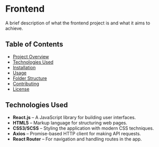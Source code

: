 # Frontend  

A brief description of what the frontend project is and what it aims to achieve.

## Table of Contents

- [Project Overview](#project-overview)
- [Technologies Used](#technologies-used)
- [Installation](#installation)
- [Usage](#usage)
- [Folder Structure](#folder-structure)
- [Contributing](#contributing)
- [License](#license)

## Technologies Used

- **React.js** – A JavaScript library for building user interfaces.
- **HTML5** – Markup language for structuring web pages.
- **CSS3/SCSS** – Styling the application with modern CSS techniques.
- **Axios** – Promise-based HTTP client for making API requests.
- **React Router** – For navigation and handling routes in the app.
